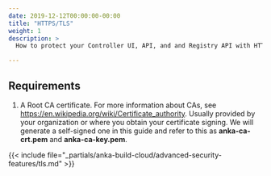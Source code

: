 ```yaml
---
date: 2019-12-12T00:00:00-00:00
title: "HTTPS/TLS"
weight: 1
description: >
  How to protect your Controller UI, API, and and Registry API with HTTPS/TLS.

---
```


## Requirements

1. A Root CA certificate. For more information about CAs, see https://en.wikipedia.org/wiki/Certificate_authority. Usually provided by your organization or where you obtain your certificate signing. We will generate a self-signed one in this guide and refer to this as **anka-ca-crt.pem** and **anka-ca-key.pem**.

{{< include file="_partials/anka-build-cloud/advanced-security-features/tls.md" >}}
